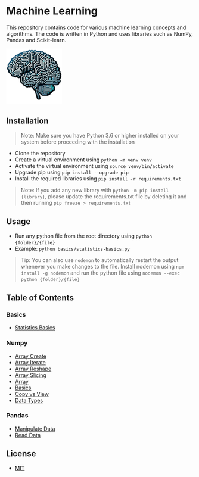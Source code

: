 # Machine Learning

This repository contains code for various machine learning concepts and algorithms. The code is written in Python and uses libraries such as NumPy, Pandas and Scikit-learn.

<img src="screenshot.webp" alt="screenshot" width="150">

## Installation

> Note: Make sure you have Python 3.6 or higher installed on your system before proceeding with the installation

- Clone the repository
- Create a virtual environment using `python -m venv venv`
- Activate the virtual environment using `source venv/bin/activate`
- Upgrade pip using `pip install --upgrade pip`
- Install the required libraries using `pip install -r requirements.txt`

> Note: If you add any new library with `python -m pip install {library}`, please update the requirements.txt file by deleting it and then running `pip freeze > requirements.txt`

## Usage

- Run any python file from the root directory using `python {folder}/{file}`
- Example: `python basics/statistics-basics.py`

> Tip: You can also use `nodemon` to automatically restart the output whenever you make changes to the file. Install nodemon using `npm install -g nodemon` and run the python file using `nodemon --exec python {folder}/{file}`

## Table of Contents

### Basics

- [Statistics Basics](basics/statistics-basics.py)

### Numpy

- [Array Create](numpy/array-create.py)
- [Array Iterate](numpy/array-iterate.py)
- [Array Reshape](numpy/array-reshape.py)
- [Array Slicing](numpy/array-slicing.py)
- [Array](numpy/array.py)
- [Basics](numpy/basics.py)
- [Copy vs View](numpy/copy-vs-view.py)
- [Data Types](numpy/data-types.py)

### Pandas

- [Manipulate Data](pandas/manipulate-data.py)
- [Read Data](pandas/read-data.py)

## License

- [MIT](LICENSE.md)
